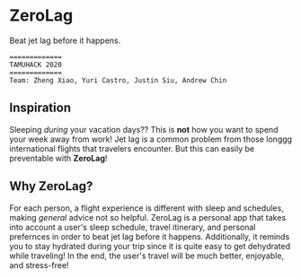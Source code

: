 # ZeroLag

Beat jet lag before it happens.

```
=============
TAMUHACK 2020
=============
Team: Zheng Xiao, Yuri Castro, Justin Siu, Andrew Chin
```

## Inspiration
Sleeping _during_ your vacation days?? This is **not** how you want to spend your week away from work! Jet lag is a common problem from those longgg international flights that travelers encounter. But this can easily be preventable with **ZeroLag**!  

## Why ZeroLag?
For each person, a flight experience is different with sleep and schedules, making _general_ advice not so helpful. ZeroLag is a personal app that takes into account a user's sleep schedule, travel itinerary, and personal prefernces in order to beat jet lag before it happens. Additionally, it reminds you to stay hydrated during your trip since it is quite easy to get dehydrated while traveling! In the end, the user's travel will be much better, enjoyable, and stress-free!
